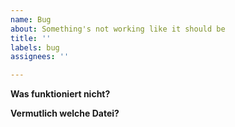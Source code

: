 ```yaml
---
name: Bug
about: Something's not working like it should be
title: ''
labels: bug
assignees: ''

---
```


**Was funktioniert nicht?**

**Vermutlich welche Datei?**
